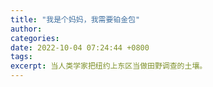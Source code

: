 ```yaml
---
title: "我是个妈妈，我需要铂金包"
author: 
categories: 
date: 2022-10-04 07:24:44 +0800
tags: 
excerpt: 当人类学家把纽约上东区当做田野调查的土壤。
---
```
















